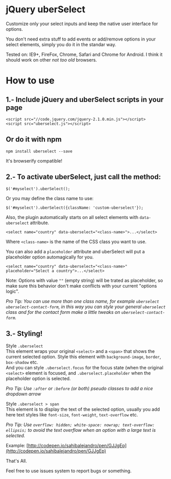 jQuery uberSelect
=================

Customize only your select inputs and keep the native user interface for options.

You don't need extra stuff to add events or add/remove options in your select
elements, simply you do it in the standar way.

Tested on: IE9+, FireFox, Chrome, Safari and Chrome for Android. I think it should work on other *not too old* browsers.

How to use
====

1.- Include jQuery and uberSelect scripts in your page
----

    <script src="//code.jquery.com/jquery-2.1.0.min.js"></script>
    <script src="uberselect.js"></script>

Or do it with npm
----

    npm install uberselect --save
    
It's browserify compatible!

2.- To activate uberSelect, just call the method:
----

    $('#myselect').uberSelect();

Or you may define the class name to use:

    $('#myselect').uberSelect({className: 'custom-uberselect'});

Also, the plugin automatically starts on all select elements with `data-uberselect` attribute.

    <select name="country" data-uberselect="<class-name>">...</select>

Where `<class-name>` is the name of the CSS class you want to use.

You can also add a `placeholder` attribute and uberSelect will put a placeholder option automagically for you.

    <select name="country" data-uberselect="<class-name>" placeholder="Select a country">...</select>

Note: Options with value `""` (empty string) will be trated as placeholder, so make sure this behavior don't make conflicts with
your current "options logic".

*Pro Tip: You can use more than one class name, for example  `uberselect uberselect-contact-form`, in this
way you can style your general `uberselect` class and for the contact form make a little tweaks on `uberselect-contact-form`.*

3.- Styling!
----

Style `.uberselect`  
This element wraps your original `<select>` and a `<span>` that shows the current
selected option. Style this element with `background-image`, `border`, `box-shadow` etc.  
And you can style `.uberselect.focus` for the focus state (when the original
`<select>` element is focused, and `.uberselect.placeholder` when the placeholder
option is selected.

*Pro Tip: Use `:after` or `:before` (or both) pseudo classes to add a nice dropdown arrow*

Style `.uberselect > span`  
This element is to display the text of the selected option, usually you add here
text styles like `font-size`, `font-weight`, `text-overflow` etc.

*Pro Tip: Use `overflow: hidden; white-space: nowrap; text-overflow: ellipsis;` to avoid
the text overflow when an option with a large text is selected.*

Example: [http://codepen.io/sahibalejandro/pen/GJJgEp](http://codepen.io/sahibalejandro/pen/GJJgEp)

That's All.

Feel free to use issues system to report bugs or something.
